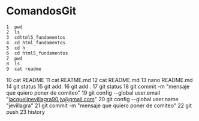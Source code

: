 # ComandosGit
    1  pwd
    2  ls
    3  cdhtml5_fundamentos
    4  cd html_fundamentos
    5  cd h
    6  cd html5_fundamentos
    7  pwd
    8  ls
    9  cat readme
   10  cat README
   11  cat REATME.md
   12  cat README.md
   13  nano README.md
   14  git status
   15  git add.
   16  git add .
   17  git status
   18  git  commit -m "mensaje que quiero poner de comiteo"
   19   git config --global user.email "jacquelinevillagra90.jv@gmail.com"
   20  git config --global user.name "jevillagra"
   21  git  commit -m "mensaje que quiero poner de comiteo"
   22  git push
   23  history
